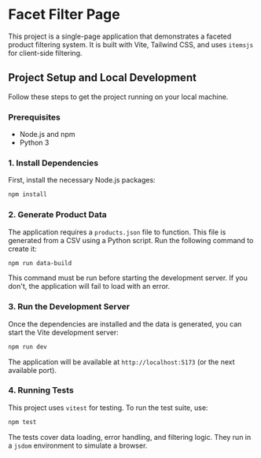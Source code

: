 # Facet Filter Page

This project is a single-page application that demonstrates a faceted product filtering system. It is built with Vite, Tailwind CSS, and uses `itemsjs` for client-side filtering.

## Project Setup and Local Development

Follow these steps to get the project running on your local machine.

### Prerequisites

- Node.js and npm
- Python 3

### 1. Install Dependencies

First, install the necessary Node.js packages:

```bash
npm install
```

### 2. Generate Product Data

The application requires a `products.json` file to function. This file is generated from a CSV using a Python script. Run the following command to create it:

```bash
npm run data-build
```
This command must be run before starting the development server. If you don't, the application will fail to load with an error.

### 3. Run the Development Server

Once the dependencies are installed and the data is generated, you can start the Vite development server:

```bash
npm run dev
```

The application will be available at `http://localhost:5173` (or the next available port).

### 4. Running Tests

This project uses `vitest` for testing. To run the test suite, use:

```bash
npm test
```
The tests cover data loading, error handling, and filtering logic. They run in a `jsdom` environment to simulate a browser.
